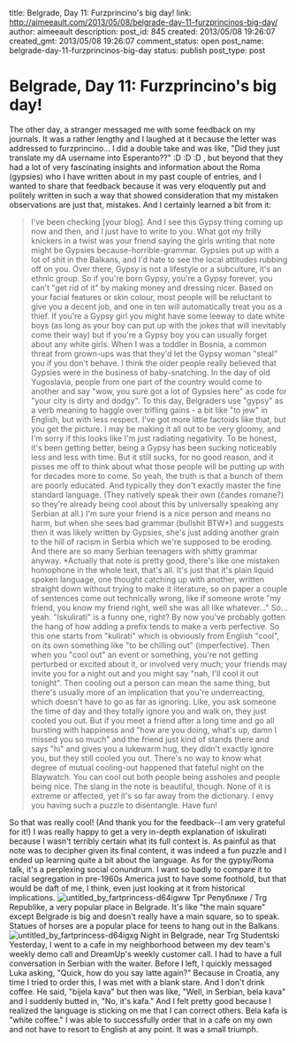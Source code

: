 title: Belgrade, Day 11: Furzprincino's big day!
link: http://aimeeault.com/2013/05/08/belgrade-day-11-furzprincinos-big-day/
author: aimeeault
description: 
post_id: 845
created: 2013/05/08 19:26:07
created_gmt: 2013/05/08 19:26:07
comment_status: open
post_name: belgrade-day-11-furzprincinos-big-day
status: publish
post_type: post

# Belgrade, Day 11: Furzprincino's big day!

The other day, a stranger messaged me with some feedback on my journals. It was a rather lengthy and I laughed at it because the letter was addressed to furzprincino... I did a double take and was like, "Did they just translate my dA username into Esperanto??" :D :D :D , but beyond that they had a lot of very fascinating insights and information about the Roma (gypsies) who I have written about in my past couple of entries, and I wanted to share that feedback because it was very eloquently put and politely written in such a way that showed consideration that my mistaken observations are just that, mistakes. And I certainly learned a bit from it: 

> I've been checking [your blog]. And I see this Gypsy thing coming up now and then, and I just have to write to you. What got my frilly knickers in a twist was your friend saying the girls writing that note might be Gypsies because-horrible-grammar. Gypsies put up with a lot of shit in the Balkans, and I'd hate to see the local attitudes rubbing off on you. Over there, Gypsy is not a lifestyle or a subculture, it's an ethnic group. So if you're born Gypsy, you're a Gypsy forever, you can't "get rid of it" by making money and dressing nicer. Based on your facial features or skin colour, most people will be reluctant to give you a decent job, and one in ten will automatically treat you as a thief. If you're a Gypsy girl you might have some leeway to date white boys (as long as your boy can put up with the jokes that will inevitably come their way) but if you're a Gypsy boy you can usually forget about any white girls. When I was a toddler in Bosnia, a common threat from grown-ups was that they'd let the Gypsy woman "steal" you if you don't behave. I think the older people really believed that Gypsies were in the business of baby-snatching. In the day of old Yugoslavia, people from one part of the country would come to another and say "wow, you sure got a lot of Gypsies here" as code for "your city is dirty and dodgy". To this day, Belgraders use "gypsy" as a verb meaning to haggle over trifling gains - a bit like "to jew" in English, but with less respect. I've got more little factoids like that, but you get the picture. I may be making it all out to be very gloomy, and I'm sorry if this looks like I'm just radiating negativity. To be honest, it's been getting better, being a Gypsy has been sucking noticeably less and less with time. But it still sucks, for no good reason, and it pisses me off to think about what those people will be putting up with for decades more to come. So yeah, the truth is that a bunch of them are poorly educated. And typically they don't exactly master the fine standard language. (They natively speak their own (čandes romane?) so they're already being cool about this by universally speaking any Serbian at all.) I'm sure your friend is a nice person and means no harm, but when she sees bad grammar (bullshit BTW*) and suggests then it was likely written by Gypsies, she's just adding another grain to the hill of racism in Serbia which we're supposed to be eroding. And there are so many Serbian teenagers with shitty grammar anyway. *Actually that note is pretty good, there's like one mistaken homophone in the whole text, that's all. It's just that it's plain liquid spoken language, one thought catching up with another, written straight down without trying to make it literature, so on paper a couple of sentences come out technically wrong, like if someone wrote "my friend, you know my friend right, well she was all like whatever…" So… yeah. "Iskulirati" is a funny one, right? By now you've probably gotten the hang of how adding a prefix tends to make a verb perfective. So this one starts from "kulirati" which is obviously from English "cool", on its own something like "to be chilling out" (imperfective). Then when you "cool out" an event or something, you're not getting perturbed or excited about it, or involved very much; your friends may invite you for a night out and you might say "nah, I'll cool it out tonight". Then cooling out a person can mean the same thing, but there's usually more of an implication that you're underreacting, which doesn't have to go as far as ignoring. Like, you ask someone the time of day and they totally ignore you and walk on, they just cooled you out. But if you meet a friend after a long time and go all bursting with happiness and "how are you doing, what's up, damn I missed you so much" and the friend just kind of stands there and says "hi" and gives you a lukewarm hug, they didn't exactly ignore you, but they still cooled you out. There's no way to know what degree of mutual cooling-out happened that fateful night on the Blaywatch. You can cool out both people being assholes and people being nice. The slang in the note is beautiful, though. None of it is extreme or affected, yet it's so far away from the dictionary. I envy you having such a puzzle to disentangle. Have fun!

So that was really cool! (And thank you for the feedback--I am very grateful for it!) I was really happy to get a very in-depth explanation of iskulirati because I wasn't terribly certain what its full context is. As painful as that note was to decipher given its final content, it was indeed a fun puzzle and I ended up learning quite a bit about the language. As for the gypsy/Roma talk, it's a perplexing social conundrum. I want so badly to compare it to racial segregation in pre-1960s America just to have some foothold, but that would be daft of me, I think, even just looking at it from historical implications. ![untitled_by_fartprincess-d64igww](https://s3.amazonaws.com/aimeeault.com/untitled_by_fartprincess-d64igww.jpg) Трг Републике / Trg Republike, a very popular place in Belgrade. It's like "the main square" except Belgrade is big and doesn't really have a main square, so to speak. Statues of horses are a popular place for teens to hang out in the Balkans. ![untitled_by_fartprincess-d64igxg](https://s3.amazonaws.com/aimeeault.com/untitled_by_fartprincess-d64igxg.jpg) Night in Belgrade, near Trg Studentski Yesterday, I went to a cafe in my neighborhood between my dev team's weekly demo call and DreamUp's weekly customer call. I had to have a full conversation in Serbian with the waiter. Before I left, I quickly messaged Luka asking, "Quick, how do you say latte again?" Because in Croatia, any time I tried to order this, I was met with a blank stare. And I don't drink coffee. He said, "bijela kava" but then was like, "Well, in Serbian, bela kava" and I suddenly butted in, "No, it's kafa." And I felt pretty good because I realized the language is sticking on me that I can correct others. Bela kafa is "white coffee." I was able to successfully order that in a cafe on my own and not have to resort to English at any point. It was a small triumph.
